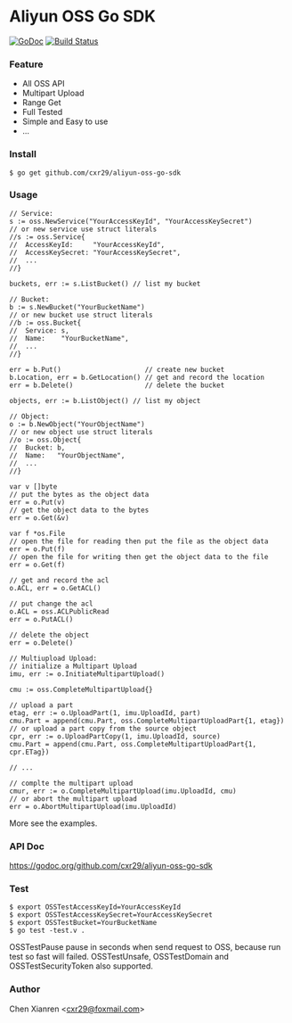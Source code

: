Aliyun OSS Go SDK
=================

[![GoDoc](https://godoc.org/github.com/cxr29/aliyun-oss-go-sdk?status.svg)](https://godoc.org/github.com/cxr29/aliyun-oss-go-sdk)
[![Build Status](https://drone.io/github.com/cxr29/aliyun-oss-go-sdk/status.png)](https://drone.io/github.com/cxr29/aliyun-oss-go-sdk/latest)

### Feature
- All OSS API
- Multipart Upload
- Range Get
- Full Tested
- Simple and Easy to use
- ...

### Install
```$ go get github.com/cxr29/aliyun-oss-go-sdk```

### Usage
```
// Service:
s := oss.NewService("YourAccessKeyId", "YourAccessKeySecret")
// or new service use struct literals
//s := oss.Service{
//	AccessKeyId:     "YourAccessKeyId",
//	AccessKeySecret: "YourAccessKeySecret",
//	...
//}

buckets, err := s.ListBucket() // list my bucket

// Bucket:
b := s.NewBucket("YourBucketName")
// or new bucket use struct literals
//b := oss.Bucket{
//	Service: s,
//	Name:    "YourBucketName",
//	...
//}

err = b.Put()                     // create new bucket
b.Location, err = b.GetLocation() // get and record the location
err = b.Delete()                  // delete the bucket

objects, err := b.ListObject() // list my object

// Object:
o := b.NewObject("YourObjectName")
// or new object use struct literals
//o := oss.Object{
//	Bucket: b,
//	Name:   "YourObjectName",
//	...
//}

var v []byte
// put the bytes as the object data
err = o.Put(v)
// get the object data to the bytes
err = o.Get(&v)

var f *os.File
// open the file for reading then put the file as the object data
err = o.Put(f)
// open the file for writing then get the object data to the file
err = o.Get(f)

// get and record the acl
o.ACL, err = o.GetACL()

// put change the acl
o.ACL = oss.ACLPublicRead
err = o.PutACL()

// delete the object
err = o.Delete()

// Multiupload Upload:
// initialize a Multipart Upload
imu, err := o.InitiateMultipartUpload()

cmu := oss.CompleteMultipartUpload{}

// upload a part
etag, err := o.UploadPart(1, imu.UploadId, part)
cmu.Part = append(cmu.Part, oss.CompleteMultipartUploadPart{1, etag})
// or upload a part copy from the source object
cpr, err := o.UploadPartCopy(1, imu.UploadId, source)
cmu.Part = append(cmu.Part, oss.CompleteMultipartUploadPart{1, cpr.ETag})

// ...

// complte the multipart upload
cmur, err := o.CompleteMultipartUpload(imu.UploadId, cmu)
// or abort the multipart upload
err = o.AbortMultipartUpload(imu.UploadId)
```
More see the examples.

### API Doc
https://godoc.org/github.com/cxr29/aliyun-oss-go-sdk

### Test
```
$ export OSSTestAccessKeyId=YourAccessKeyId
$ export OSSTestAccessKeySecret=YourAccessKeySecret
$ export OSSTestBucket=YourBucketName
$ go test -test.v .
```
OSSTestPause pause in seconds when send request to OSS, because run test so fast will failed.
OSSTestUnsafe, OSSTestDomain and OSSTestSecurityToken also supported.

### Author
Chen Xianren &lt;cxr29@foxmail.com&gt;
